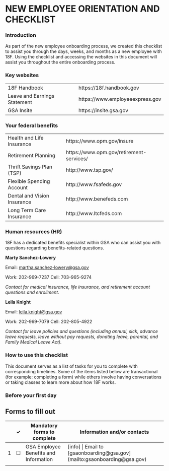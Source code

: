 
NEW EMPLOYEE ORIENTATION AND CHECKLIST
=========================================


### Introduction

As part of the new employee onboarding process, we created this checklist to assist you through the days, weeks, and months as a new employee with 18F. Using the checklist and accessing the websites in this document will assist you throughout the entire onboarding process.


### Key websites

<table>
		<td>
		18F Handbook
		</td>
		<td>
		https://18f.handbook.gov
		</td>
	</tr>
	<tr>
		<td>
		Leave and Earnings Statement
		</td>
		<td>
		https://www.employeeexpress.gov
		</td>
	</tr>
		<tr>
		<td>
		GSA Insite
		</td>
		<td>
		https://insite.gsa.gov
		</td>
	</tr>
</table>

### Your federal benefits 

<table>
	<tr>
		<td>
		Health and Life Insurance
		</td>
		<td>
		https://www.opm.gov/insure
		</td>
	</tr>
	<tr>
		<td>
		Retirement Planning
		</td>
		<td>
		https://www.opm.gov/retirement-services/
		</td>
	</tr>
	<tr>
		<td>
		Thrift Savings Plan (TSP)
		</td>
		<td>
		http://www.tsp.gov/
		</td>
	</tr>
	<tr>
		<td>
		Flexible Spending Account 		
		</td>
		<td>
		http://www.fsafeds.gov
		</td>
	</tr>
	<tr>
		<td>
		Dental and Vision Insurance
		</td>
		<td>
		http://www.benefeds.com
		</td>
	</tr>
	<tr>
		<td>
		Long Term Care Insurance
		</td>
		<td>
		http://www.ltcfeds.com
		</td>
	</tr>
</table>

### Human resources (HR)


18F has a dedicated benefits specialist within GSA who can assist you with questions regarding benefits-related questions. 

**Marty Sanchez-Lowery**

Email:    martha.sanchez-lowery@gsa.gov

Work:  202-969-7237  Cell:    703-965-9274

*Contact for medical insurance, life insurance, and retirement account questions and enrollment.*

**Leila Knight**

Email:    leila.knight@gsa.gov

Work:  202-969-7079  Cell:    202-805-4922

*Contact for leave policies and questions (including annual, sick, advance leave requests, leave without pay requests, donating leave, parental, and Family Medical Leave Act).*


### How to use this checklist

This document serves as a list of tasks for you to complete with corresponding timelines. Some of the items listed below are transactional (for example: completing a form) while others involve having conversations or taking classes to learn more about how 18F works. 

### Before your first day

## Forms to fill out

<table>
  <thead> <!-- This is header tag -->
    <tr> <!-- This is a row tag -->
      <th scope="col"></th> 
      <!-- scope ="col" is used to identitfy header columns and will automagically bold and center the text -->
      <th scope="col">&#10003;</th>
      <th scope="col">Mandatory forms to complete</th>
      <th scope="col">Information and/or contacts</th>
    </tr>
  </thead>
  <tr>
    <td scope="row">1</td> 
    <!-- Similiarly scope="row" will bold and center text -->
    <td>&#9744;</td>
    <td>GSA Employee Benefits and Information</td>
    <td>[info] | Email to [gsaonboarding@gsa.gov](mailto:gsaonboarding@gsa.gov)</td>
  </tr>
  <tr>
    <td scope="row"></td>
    <td></td>
    <td></td>
  </tr>
</table>





